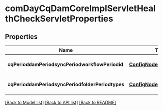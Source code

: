 # comDayCqDamCoreImplServletHealthCheckServletProperties

## Properties
Name | Type | Description | Notes
------------ | ------------- | ------------- | -------------
**cqPerioddamPeriodsyncPeriodworkflowPeriodid** | [**ConfigNodePropertyString**](ConfigNodePropertyString.md) |  | [optional] [default to null]
**cqPerioddamPeriodsyncPeriodfolderPeriodtypes** | [**ConfigNodePropertyArray**](ConfigNodePropertyArray.md) |  | [optional] [default to null]

[[Back to Model list]](../README.md#documentation-for-models) [[Back to API list]](../README.md#documentation-for-api-endpoints) [[Back to README]](../README.md)


